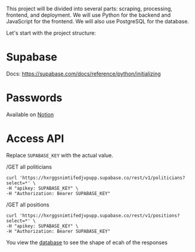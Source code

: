 This project will be divided into several parts: scraping, processing, frontend, and deployment. We will use Python for the backend and JavaScript for the frontend. We will also use PostgreSQL for the database.

Let's start with the project structure:

# Supabase
Docs: 
https://supabase.com/docs/reference/python/initializing


# Passwords
Available on [Notion](https://www.notion.so/Passwords-053d445fed0e4fa9abad3b231de19a08?pvs=4)

# Access API
Replace `SUPABASE_KEY` with the actual value. 

/GET all politicians
```
curl 'https://hxrggsnimtifedjvpupp.supabase.co/rest/v1/politicians?select=*' \
-H "apikey: SUPABASE_KEY" \
-H "Authorization: Bearer SUPABASE_KEY"
```

/GET all positions
```
curl 'https://hxrggsnimtifedjvpupp.supabase.co/rest/v1/positions?select=*' \
-H "apikey: SUPABASE_KEY" \
-H "Authorization: Bearer SUPABASE_KEY"
```

You view the [database](https://supabase.com/dashboard/project/hxrggsnimtifedjvpupp/editor/28659) to see the shape of ecah of the responses